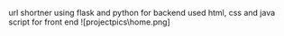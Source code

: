 url shortner using flask and python for backend
used html, css and java script for front end
![projectpics\home.png]
